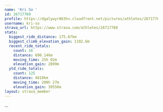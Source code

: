 ```yaml
---
name: 'Kri So '
id: 26717769
profile: https://dgalywyr863hv.cloudfront.net/pictures/athletes/26717769/7761026/14/large.jpg
username: kri-so
strava_url: https://www.strava.com/athletes/26717769
stats:
  biggest_ride_distance: 175.67km
  biggest_climb_elevation_gain: 1102.6m
  recent_ride_totals:
    count: 16
    distance: 690.14km
    moving_time: 25h 02m
    elevation_gain: 2899m
  ytd_ride_totals:
    count: 125
    distance: 4810km
    moving_time: 209h 27m
    elevation_gain: 39556m
layout: strava_member
--- 
```

...
